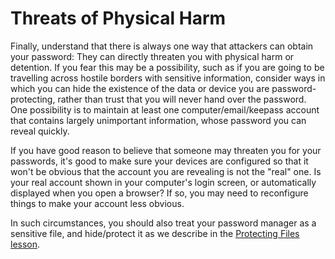 [Title]: # (Les menaces de violence physique)
[Order]: # (10)

# Threats of Physical Harm

Finally, understand that there is always one way that attackers can obtain your password: They can directly threaten you with physical harm or detention. If you fear this may be a possibility, such as if you are going to be travelling across hostile borders with sensitive information, consider ways in which you can hide the existence of the data or device you are password-protecting, rather than trust that you will never hand over the password. One possibility is to maintain at least one computer/email/keepass account that contains largely unimportant information, whose password you can reveal quickly.

If you have good reason to believe that someone may threaten you for your passwords, it's good to make sure your devices are configured so that it won't be obvious that the account you are revealing is not the "real" one. Is your real account shown in your computer's login screen, or automatically displayed when you open a browser? If so, you may need to reconfigure things to make your account less obvious.

In such circumstances, you should also treat your password manager as a sensitive file, and hide/protect it as we describe in the [Protecting Files lesson](umbrella://lesson/protecting-files).